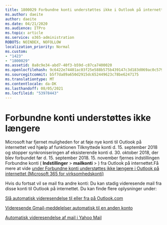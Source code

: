 ```yaml
---
title: 1800029 Forbundne konti understøttes ikke i Outlook på internettet
ms.author: daeite
author: daeite
ms.date: 04/21/2020
ms.audience: ITPro
ms.topic: article
ms.service: o365-administration
ROBOTS: NOINDEX, NOFOLLOW
localization_priority: Normal
ms.custom:
- "1423"
- "1800029"
ms.assetid: 8a8c9e34-abd7-40f3-b59d-c87ca7400020
ms.openlocfilehash: 9c6422e74401ac03f25e588b575b439147c3d183d069ac0c579973cab326ff84
ms.sourcegitcommit: b5f7da89a650d2915dc652449623c78be6247175
ms.translationtype: MT
ms.contentlocale: da-DK
ms.lasthandoff: 08/05/2021
ms.locfileid: "53978443"
---
```

# <a name="connected-accounts-are-no-longer-supported"></a>Forbundne konti understøttes ikke længere

Microsoft har fjernet muligheden for at føje nye konti til Outlook på internettet ved hjælp af funktionen Tilknyttede konti d. 15. september 2018 og stopper synkroniseringen af eksisterende konti d. 30. oktober 2018, der blev forbundet før d. 15. september 2018. 15. november fjernes indstillingen Forbundne konti ( **Indstillinger** \> **mailkonti** \> ) fra Outlook på internettet.Få mere at vide [under Forbundne konti understøttes ikke længere i Outlook på internettet (Microsoft 365 for virksomhedskonti)](https://support.office.com/article/Connected-accounts-is-no-longer-supported-in-Outlook-on-the-web-Office-365-for-business-accounts-5cc526bf-e928-4a99-8b9f-5e089df7d887)
  
Hvis du fortsat vil se mail fra andre konti: Du kan stadig videresende mail fra disse konti til Outlook på internettet. Du kan finde flere oplysninger under:
  
[Slå automatisk videresendelse til eller fra på Outlook.com](https://go.microsoft.com/fwlink/?linkid=2038346)
  
[Videresende Gmail-meddelelser automatisk til en anden konto](https://aka.ms/forward-gmail-messages)
  
[Automatisk videresendelse af mail i Yahoo Mail](https://aka.ms/yahoo-email-forwarding)
  